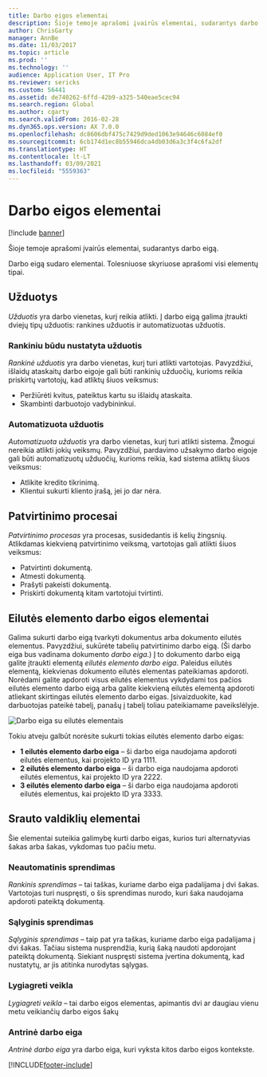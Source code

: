 ```yaml
---
title: Darbo eigos elementai
description: Šioje temoje aprašomi įvairūs elementai, sudarantys darbo eigą.
author: ChrisGarty
manager: AnnBe
ms.date: 11/03/2017
ms.topic: article
ms.prod: ''
ms.technology: ''
audience: Application User, IT Pro
ms.reviewer: sericks
ms.custom: 56441
ms.assetid: de740262-6ffd-42b9-a325-540eae5cec94
ms.search.region: Global
ms.author: cgarty
ms.search.validFrom: 2016-02-28
ms.dyn365.ops.version: AX 7.0.0
ms.openlocfilehash: dc8606dbf475c7429d9ded1063e94646c6084ef0
ms.sourcegitcommit: 6cb174d1ec8b55946dca4db03d6a3c3f4c6fa2df
ms.translationtype: HT
ms.contentlocale: lt-LT
ms.lasthandoff: 03/09/2021
ms.locfileid: "5559363"
---
```

# <a name="workflow-elements"></a>Darbo eigos elementai

[!include [banner](../includes/banner.md)]

Šioje temoje aprašomi įvairūs elementai, sudarantys darbo eigą.

Darbo eigą sudaro elementai. Tolesniuose skyriuose aprašomi visi elementų tipai.

## <a name="tasks"></a>Užduotys

*Užduotis* yra darbo vienetas, kurį reikia atlikti. Į darbo eigą galima įtraukti dviejų tipų užduotis: rankines užduotis ir automatizuotas užduotis.

### <a name="manual-task"></a>Rankiniu būdu nustatyta užduotis

*Rankinė užduotis* yra darbo vienetas, kurį turi atlikti vartotojas. Pavyzdžiui, išlaidų ataskaitų darbo eigoje gali būti rankinių užduočių, kurioms reikia priskirtų vartotojų, kad atliktų šiuos veiksmus:

- Peržiūrėti kvitus, pateiktus kartu su išlaidų ataskaita.
- Skambinti darbuotojo vadybininkui.

### <a name="automated-task"></a>Automatizuota užduotis

*Automatizuota užduotis* yra darbo vienetas, kurį turi atlikti sistema. Žmogui nereikia atlikti jokių veiksmų. Pavyzdžiui, pardavimo užsakymo darbo eigoje gali būti automatizuotų užduočių, kurioms reikia, kad sistema atliktų šiuos veiksmus:

- Atlikite kredito tikrinimą.
- Klientui sukurti kliento įrašą, jei jo dar nėra.

## <a name="approval-processes"></a>Patvirtinimo procesai

*Patvirtinimo procesas* yra procesas, susidedantis iš kelių žingsnių. Atlikdamas kiekvieną patvirtinimo veiksmą, vartotojas gali atlikti šiuos veiksmus:

- Patvirtinti dokumentą.
- Atmesti dokumentą.
- Prašyti pakeisti dokumentą.
- Priskirti dokumentą kitam vartotojui tvirtinti.

## <a name="line-item-workflow-elements"></a>Eilutės elemento darbo eigos elementai

Galima sukurti darbo eigą tvarkyti dokumentus arba dokumento eilutės elementus. Pavyzdžiui, sukūrėte tabelių patvirtinimo darbo eigą. (Ši darbo eiga bus vadinama dokumento *darbo eiga*.) Į to dokumento darbo eigą galite įtraukti elementą *eilutės elemento darbo eiga*. Paleidus eilutės elementą, kiekvienas dokumento eilutės elementas pateikiamas apdoroti. Norėdami galite apdoroti visus eilutės elementus vykdydami tos pačios eilutės elemento darbo eigą arba galite kiekvieną eilutės elementą apdoroti atliekant skirtingas eilutės elemento darbo eigas. Įsivaizduokite, kad darbuotojas pateikė tabelį, panašų į tabelį toliau pateikiamame paveikslėlyje.

![Darbo eiga su eilutės elementais](./media/workflow_lineitemworkflow.gif)

Tokiu atveju galbūt norėsite sukurti tokias eilutės elemento darbo eigas:

- **1 eilutės elemento darbo eiga** – ši darbo eiga naudojama apdoroti eilutės elementus, kai projekto ID yra 1111.
- **2 eilutės elemento darbo eiga** – ši darbo eiga naudojama apdoroti eilutės elementus, kai projekto ID yra 2222.
- **3 eilutės elemento darbo eiga** – ši darbo eiga naudojama apdoroti eilutės elementus, kai projekto ID yra 3333.

## <a name="flow-control-elements"></a>Srauto valdiklių elementai

Šie elementai suteikia galimybę kurti darbo eigas, kurios turi alternatyvias šakas arba šakas, vykdomas tuo pačiu metu.

### <a name="manual-decision"></a>Neautomatinis sprendimas

*Rankinis sprendimas* – tai taškas, kuriame darbo eiga padalijama į dvi šakas. Vartotojas turi nuspręsti, o šis sprendimas nurodo, kuri šaka naudojama apdoroti pateiktą dokumentą.

### <a name="conditional-decision"></a>Sąlyginis sprendimas

*Sąlyginis sprendimas* – taip pat yra taškas, kuriame darbo eiga padalijama į dvi šakas. Tačiau sistema nusprendžia, kurią šaką naudoti apdorojant pateiktą dokumentą. Siekiant nuspręsti sistema įvertina dokumentą, kad nustatytų, ar jis atitinka nurodytas sąlygas.

### <a name="parallel-activity"></a>Lygiagreti veikla

*Lygiagreti veikla* – tai darbo eigos elementas, apimantis dvi ar daugiau vienu metu veikiančių darbo eigos šakų

### <a name="subworkflow"></a>Antrinė darbo eiga

*Antrinė darbo eiga* yra darbo eiga, kuri vyksta kitos darbo eigos kontekste.


[!INCLUDE[footer-include](../../../includes/footer-banner.md)]